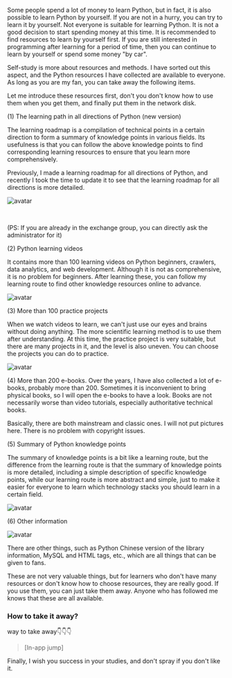 Some people spend a lot of money to learn Python, but in fact, it is also possible to learn Python by yourself. If you are not in a hurry, you can try to learn it by yourself. Not everyone is suitable for learning Python. It is not a good decision to start spending money at this time. It is recommended to find resources to learn by yourself first. If you are still interested in programming after learning for a period of time, then you can continue to learn by yourself or spend some money "by car". 

Self-study is more about resources and methods. I have sorted out this aspect, and the Python resources I have collected are available to everyone. As long as you are my fan, you can take away the following items. 

Let me introduce these resources first, don't you don't know how to use them when you get them, and finally put them in the network disk. 

(1) The learning path in all directions of Python (new version) 

The learning roadmap is a compilation of technical points in a certain direction to form a summary of knowledge points in various fields. Its usefulness is that you can follow the above knowledge points to find corresponding learning resources to ensure that you learn more comprehensively. 

Previously, I made a learning roadmap for all directions of Python, and recently I took the time to update it to see that the learning roadmap for all directions is more detailed. 

![avatar]( f138d3e28a2f4e6199f07b0a707769ec.png) 

 ​​ 

(PS: If you are already in the exchange group, you can directly ask the administrator for it) 

(2) Python learning videos 

It contains more than 100 learning videos on Python beginners, crawlers, data analytics, and web development. Although it is not as comprehensive, it is no problem for beginners. After learning these, you can follow my learning route to find other knowledge resources online to advance. 

![avatar]( d66e3ad5592f4cdcb197de0dc0438ec5.png) 

(3) More than 100 practice projects 

When we watch videos to learn, we can't just use our eyes and brains without doing anything. The more scientific learning method is to use them after understanding. At this time, the practice project is very suitable, but there are many projects in it, and the level is also uneven. You can choose the projects you can do to practice. 

![avatar]( f5aeb4050ab547cf90b1a028d1aacb1d.png) 

(4) More than 200 e-books. Over the years, I have also collected a lot of e-books, probably more than 200. Sometimes it is inconvenient to bring physical books, so I will open the e-books to have a look. Books are not necessarily worse than video tutorials, especially authoritative technical books. 

Basically, there are both mainstream and classic ones. I will not put pictures here. There is no problem with copyright issues. 

(5) Summary of Python knowledge points 

The summary of knowledge points is a bit like a learning route, but the difference from the learning route is that the summary of knowledge points is more detailed, including a simple description of specific knowledge points, while our learning route is more abstract and simple, just to make it easier for everyone to learn which technology stacks you should learn in a certain field. 

![avatar]( c741a91b05a542ba9dc8abf2f2f4b1af.png) 

(6) Other information 

![avatar]( 34a8eec9c1a5456f8ea220fdf21404f2.png) 

 There are other things, such as Python Chinese version of the library information, MySQL and HTML tags, etc., which are all things that can be given to fans.  

These are not very valuable things, but for learners who don't have many resources or don't know how to choose resources, they are really good. If you use them, you can just take them away. Anyone who has followed me knows that these are all available. 

###  How to take it away? 

way to take away👇👇👇 

>  [In-app jump] 

Finally, I wish you success in your studies, and don't spray if you don't like it. 

